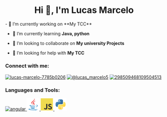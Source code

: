 <h1 align="center">Hi 👋, I'm Lucas Marcelo</h1>
- 🔭 I’m currently working on **My TCC**

- 🌱 I’m currently learning **Java, python**

- 👯 I’m looking to collaborate on **My university Projects**

- 🤝 I’m looking for help with **My TCC**

<h3 align="left">Connect with me:</h3>
<p align="left">
<a href="https://linkedin.com/in/lucas-marcelo-7785b0206" target="blank"><img align="center" src="https://raw.githubusercontent.com/rahuldkjain/github-profile-readme-generator/master/src/images/icons/Social/linked-in-alt.svg" alt="lucas-marcelo-7785b0206" height="30" width="40" /></a>
<a href="https://instagram.com/@lucas_marcelo5" target="blank"><img align="center" src="https://raw.githubusercontent.com/rahuldkjain/github-profile-readme-generator/master/src/images/icons/Social/instagram.svg" alt="@lucas_marcelo5" height="30" width="40" /></a>
<a href="https://discord.gg/298509468109504513" target="blank"><img align="center" src="https://raw.githubusercontent.com/rahuldkjain/github-profile-readme-generator/master/src/images/icons/Social/discord.svg" alt="298509468109504513" height="30" width="40" /></a>
</p>

<h3 align="left">Languages and Tools:</h3>
<p align="left"> <a href="https://angular.io" target="_blank" rel="noreferrer"> <img src="https://angular.io/assets/images/logos/angular/angular.svg" alt="angular" width="40" height="40"/> </a> <a href="https://www.java.com" target="_blank" rel="noreferrer"> <img src="https://raw.githubusercontent.com/devicons/devicon/master/icons/java/java-original.svg" alt="java" width="40" height="40"/> </a> <a href="https://developer.mozilla.org/en-US/docs/Web/JavaScript" target="_blank" rel="noreferrer"> <img src="https://raw.githubusercontent.com/devicons/devicon/master/icons/javascript/javascript-original.svg" alt="javascript" width="40" height="40"/> </a> <a href="https://www.python.org" target="_blank" rel="noreferrer"> <img src="https://raw.githubusercontent.com/devicons/devicon/master/icons/python/python-original.svg" alt="python" width="40" height="40"/> </a> </p>
